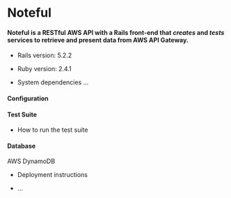 # Noteful

#### Noteful is a RESTful AWS API with a Rails front-end that _creates_ and _tests_ services to retrieve and present data from AWS API Gateway.

* Rails version: 5.2.2
* Ruby version: 2.4.1

* System dependencies
...

#### Configuration

#### Test Suite
* How to run the test suite

#### Database
AWS DynamoDB

* Deployment instructions

* ...
